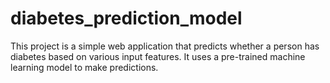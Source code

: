 # diabetes_prediction_model

This project is a simple web application that predicts whether a person has diabetes based on various input features. It uses a pre-trained machine learning model to make predictions.
